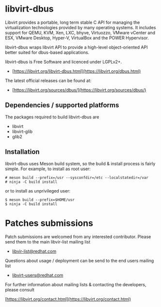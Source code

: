 libvirt-dbus
============

Libvirt provides a portable, long term stable C API for managing the
virtualization technologies provided by many operating systems. It
includes support for QEMU, KVM, Xen, LXC, bhyve, Virtuozzo, VMware
vCenter and ESX, VMware Desktop, Hyper-V, VirtualBox and the POWER
Hypervisor.

libvirt-dbus wraps libvirt API to provide a high-level object-oriented
API better suited for dbus-based applications.

libvirt-dbus is Free Software and licenced under LGPLv2+.

  * [https://libvirt.org/libvirt-dbus.html](https://libvirt.org/dbus.html)

The latest official releases can be found at:

  * [https://libvirt.org/sources/dbus/](https://libvirt.org/sources/dbus/)


Dependencies / supported platforms
----------------------------------

The packages required to build libvirt-dbus are

  - libvirt
  - libvirt-glib
  - glib2


Installation
------------

libvirt-dbus uses Meson build system, so the build & install
process is fairly simple. For example, to install as root user:

```
# meson build --prefix=/usr --sysconfdir=/etc --localstatedir=/var
# ninja -C build install
```

or to install as unprivileged user:

```
$ meson build --prefix=$HOME/usr
$ ninja -C build install
```


Patches submissions
===================

Patch submissions are welcomed from any interested contributor. Please
send them to the main libvir-list mailing list

  * libvir-list@redhat.com

Questions about usage / deployment can be send to the end users mailing
list

  * libvirt-users@redhat.com

For further information about mailing lists & contacting the developers,
please consult

[https://libvirt.org/contact.html](https://libvirt.org/contact.html)
